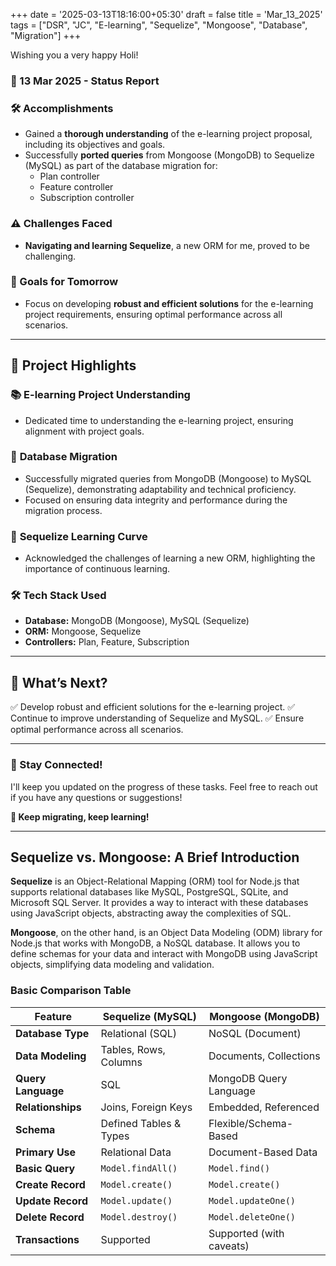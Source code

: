 +++
date = '2025-03-13T18:16:00+05:30'
draft = false
title = 'Mar_13_2025'
tags = ["DSR", "JC", "E-learning", "Sequelize", "Mongoose", "Database", "Migration"]
+++

Wishing you a very happy Holi!

### **📆 13 Mar 2025 - Status Report**

### **🛠 Accomplishments**

<!--more-->
- Gained a **thorough understanding** of the e-learning project proposal, including its objectives and goals.
- Successfully **ported queries** from Mongoose (MongoDB) to Sequelize (MySQL) as part of the database migration for:
    - Plan controller
    - Feature controller
    - Subscription controller

### **⚠️ Challenges Faced**

- **Navigating and learning Sequelize**, a new ORM for me, proved to be challenging.

### **🎯 Goals for Tomorrow**

- Focus on developing **robust and efficient solutions** for the e-learning project requirements, ensuring optimal performance across all scenarios.

---

## 📖 **Project Highlights**

### 📚 **E-learning Project Understanding**

- Dedicated time to understanding the e-learning project, ensuring alignment with project goals.

### 🔄 **Database Migration**

- Successfully migrated queries from MongoDB (Mongoose) to MySQL (Sequelize), demonstrating adaptability and technical proficiency.
- Focused on ensuring data integrity and performance during the migration process.

### 🧩 **Sequelize Learning Curve**

- Acknowledged the challenges of learning a new ORM, highlighting the importance of continuous learning.

### 🛠️ **Tech Stack Used**

- **Database:** MongoDB (Mongoose), MySQL (Sequelize)
- **ORM:** Mongoose, Sequelize
- **Controllers:** Plan, Feature, Subscription

---

## 🚀 **What’s Next?**

✅ Develop robust and efficient solutions for the e-learning project.
✅ Continue to improve understanding of Sequelize and MySQL.
✅ Ensure optimal performance across all scenarios.

---

### **💬 Stay Connected!**

I'll keep you updated on the progress of these tasks. Feel free to reach out if you have any questions or suggestions!

**🚀 Keep migrating, keep learning!**

---

## **Sequelize vs. Mongoose: A Brief Introduction**

**Sequelize** is an Object-Relational Mapping (ORM) tool for Node.js that supports relational databases like MySQL, PostgreSQL, SQLite, and Microsoft SQL Server. It provides a way to interact with these databases using JavaScript objects, abstracting away the complexities of SQL.

**Mongoose**, on the other hand, is an Object Data Modeling (ODM) library for Node.js that works with MongoDB, a NoSQL database. It allows you to define schemas for your data and interact with MongoDB using JavaScript objects, simplifying data modeling and validation.

### **Basic Comparison Table**

| Feature           | Sequelize (MySQL)       | Mongoose (MongoDB)       |
| ----------------- | ----------------------- | ------------------------ |
| **Database Type** | Relational (SQL)        | NoSQL (Document)         |
| **Data Modeling** | Tables, Rows, Columns   | Documents, Collections   |
| **Query Language** | SQL                     | MongoDB Query Language   |
| **Relationships** | Joins, Foreign Keys     | Embedded, Referenced     |
| **Schema** | Defined Tables & Types | Flexible/Schema-Based    |
| **Primary Use** | Relational Data         | Document-Based Data      |
| **Basic Query** | `Model.findAll()`       | `Model.find()`           |
| **Create Record** | `Model.create()`        | `Model.create()`         |
| **Update Record** | `Model.update()`        | `Model.updateOne()`      |
| **Delete Record** | `Model.destroy()`       | `Model.deleteOne()`      |
| **Transactions** | Supported               | Supported (with caveats) |
